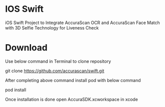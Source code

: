 # IOS Swift 
iOS Swift Project to Integrate AccuraScan OCR and AccuraScan Face Match with 3D Selfie Technology for Liveness Check

# Download

Use below command in Terminal to clone repository

git clone https://github.com/accurascan/swift.git

After completing above command install pod with below command

pod install

Once installation is done open AccuraSDK.xcworkspace in xcode
